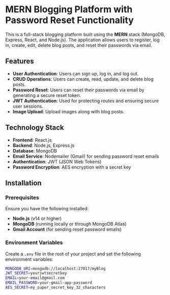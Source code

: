 # MERN Blogging Platform with Password Reset Functionality

This is a full-stack blogging platform built using the **MERN** stack (MongoDB, Express, React, and Node.js). The application allows users to register, log in, create, edit, delete blog posts, and reset their passwords via email.

## Features

- **User Authentication**: Users can sign up, log in, and log out.
- **CRUD Operations**: Users can create, read, update, and delete blog posts.
- **Password Reset**: Users can reset their passwords via email by generating a secure reset token.
- **JWT Authentication**: Used for protecting routes and ensuring secure user sessions.
- **Image Upload**: Upload images along with blog posts.

## Technology Stack

- **Frontend**: React.js
- **Backend**: Node.js, Express.js
- **Database**: MongoDB
- **Email Service**: Nodemailer (Gmail) for sending password reset emails
- **Authentication**: JWT (JSON Web Tokens)
- **Password Encryption**: AES encryption with a secret key

## Installation

### Prerequisites

Ensure you have the following installed:

- **Node.js** (v14 or higher)
- **MongoDB** (running locally or through MongoDB Atlas)
- **Gmail Account** (for sending reset password emails)

### Environment Variables

Create a `.env` file in the root of your project and set the following environment variables:

```bash
MONGODB_URI=mongodb://localhost:27017/myBlog
JWT_SECRET=yourjwtsecretkey
EMAIL=your-email@gmail.com
EMAIL_PASSWORD=your-gmail-app-password
AES_SECRET=my_super_secret_key_32_characters
